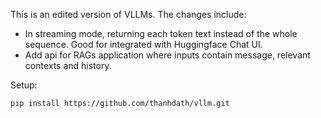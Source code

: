 This is an edited version of VLLMs. The changes include:

- In streaming mode, returning each token text instead of the whole sequence. Good for integrated with Huggingface Chat UI.
- Add api for RAGs application where inputs contain message, relevant contexts and history.

Setup:
```
pip install https://github.com/thanhdath/vllm.git
```

